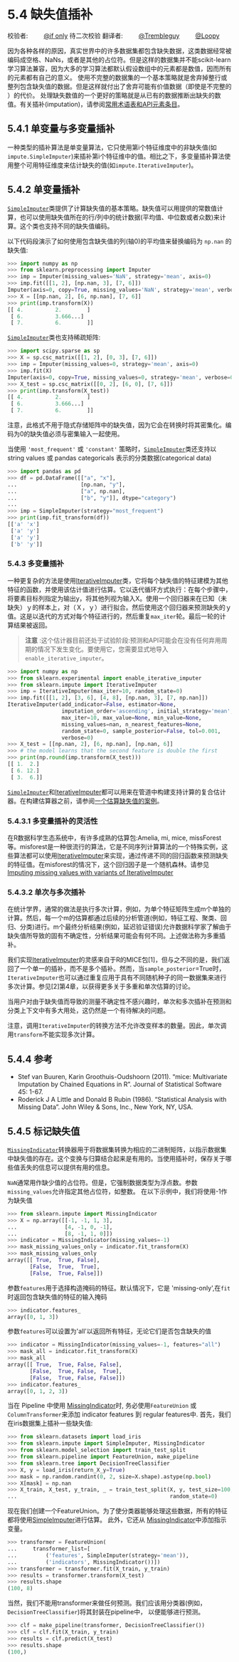 # 5.4 缺失值插补

校验者:
        [@if only](https://github.com/apachecn/scikit-learn-doc-zh)
        待二次校验
翻译者:
        [@Trembleguy](https://github.com/apachecn/scikit-learn-doc-zh)
        [@Loopy](https://github.com/loopyme)

因为各种各样的原因，真实世界中的许多数据集都包含缺失数据，这类数据经常被编码成空格、NaNs，或者是其他的占位符。但是这样的数据集并不能scikit-learn学习算法兼容，因为大多的学习算法都默认假设数组中的元素都是数值，因而所有的元素都有自己的意义。 使用不完整的数据集的一个基本策略就是舍弃掉整行或整列包含缺失值的数据。但是这样就付出了舍弃可能有价值数据（即使是不完整的 ）的代价。 处理缺失数值的一个更好的策略就是从已有的数据推断出缺失的数值。有关插补(imputation)，请参阅[常用术语表和API元素条目](https://scikit-learn.org/stable/glossary.html#glossary)。

## 5.4.1 单变量与多变量插补
一种类型的插补算法是单变量算法，它只使用第i个特征维度中的非缺失值(如`impute.SimpleImputer`)来插补第i个特征维中的值。相比之下，多变量插补算法使用整个可用特征维度来估计缺失的值(如`impute.IterativeImputer`)。

## 5.4.2 单变量插补
[`SimpleImputer`](https://scikit-learn.org/stable/modules/generated/sklearn.impute.SimpleImputer.html#sklearn.impute.SimpleImputer)类提供了计算缺失值的基本策略。缺失值可以用提供的常数值计算，也可以使用缺失值所在的行/列中的统计数据(平均值、中位数或者众数)来计算。这个类也支持不同的缺失值编码。

以下代码段演示了如何使用包含缺失值的列(轴0)的平均值来替换编码为 `np.nan` 的缺失值:

```py
>>> import numpy as np
>>> from sklearn.preprocessing import Imputer
>>> imp = Imputer(missing_values='NaN', strategy='mean', axis=0)
>>> imp.fit([[1, 2], [np.nan, 3], [7, 6]])
Imputer(axis=0, copy=True, missing_values='NaN', strategy='mean', verbose=0)
>>> X = [[np.nan, 2], [6, np.nan], [7, 6]]
>>> print(imp.transform(X))                           
[[ 4.          2.        ]
 [ 6.          3.666...]
 [ 7.          6.        ]]

```

[`SimpleImputer`](https://scikit-learn.org/stable/modules/generated/sklearn.impute.SimpleImputer.html#sklearn.impute.SimpleImputer)类也支持稀疏矩阵:

```py
>>> import scipy.sparse as sp
>>> X = sp.csc_matrix([[1, 2], [0, 3], [7, 6]])
>>> imp = Imputer(missing_values=0, strategy='mean', axis=0)
>>> imp.fit(X)
Imputer(axis=0, copy=True, missing_values=0, strategy='mean', verbose=0)
>>> X_test = sp.csc_matrix([[0, 2], [6, 0], [7, 6]])
>>> print(imp.transform(X_test))                      
[[ 4.          2.        ]
 [ 6.          3.666...]
 [ 7.          6.        ]]

```

注意，此格式不用于隐式存储矩阵中的缺失值，因为它会在转换时将其密集化。编码为0的缺失值必须与密集输入一起使用。

当使用 `'most_frequent'` 或 `'constant'` 策略时，[`SimpleImputer`](https://scikit-learn.org/stable/modules/generated/sklearn.impute.SimpleImputer.html#sklearn.impute.SimpleImputer)类还支持以 string values 或 pandas categoricals 表示的分类数据(categorical data)

```py
>>> import pandas as pd
>>> df = pd.DataFrame([["a", "x"],
...                    [np.nan, "y"],
...                    ["a", np.nan],
...                    ["b", "y"]], dtype="category")
...
>>> imp = SimpleImputer(strategy="most_frequent")
>>> print(imp.fit_transform(df))      
[['a' 'x']
 ['a' 'y']
 ['a' 'y']
 ['b' 'y']]
 ```
### 5.4.3 多变量插补
 一种更复杂的方法是使用[IterativeImputer](https://scikit-learn.org/stable/modules/generated/sklearn.impute.IterativeImputer.html#sklearn.impute.IterativeImputer)类，它将每个缺失值的特征建模为其他特征的函数，并使用该估计值进行估算。它以迭代循环方式执行：在每个步骤中，将要素目标列指定为输出y，将其他列视为输入X。使用一个回归器来在已知（未缺失）ｙ的样本上，对（Ｘ，ｙ）进行拟合。然后使用这个回归器来预测缺失的ｙ值。这是以迭代的方式对每个特征进行的，然后重复`max_iter`轮。最后一轮的计算结果被返回。

>**注意** :这个估计器目前还处于试验阶段:预测和API可能会在没有任何弃用周期的情况下发生变化。要使用它，您需要显式地导入`enable_iterative_imputer`。

```py
>>> import numpy as np
>>> from sklearn.experimental import enable_iterative_imputer
>>> from sklearn.impute import IterativeImputer
>>> imp = IterativeImputer(max_iter=10, random_state=0)
>>> imp.fit([[1, 2], [3, 6], [4, 8], [np.nan, 3], [7, np.nan]])  
IterativeImputer(add_indicator=False, estimator=None,
                 imputation_order='ascending', initial_strategy='mean',
                 max_iter=10, max_value=None, min_value=None,
                 missing_values=nan, n_nearest_features=None,
                 random_state=0, sample_posterior=False, tol=0.001,
                 verbose=0)
>>> X_test = [[np.nan, 2], [6, np.nan], [np.nan, 6]]
>>> # the model learns that the second feature is double the first
>>> print(np.round(imp.transform(X_test)))
[[ 1.  2.]
 [ 6. 12.]
 [ 3.  6.]]
```
[`SimpleImputer`](https://scikit-learn.org/stable/modules/generated/sklearn.impute.SimpleImputer.html#sklearn.impute.SimpleImputer)和[IterativeImputer](https://scikit-learn.org/stable/modules/generated/sklearn.impute.IterativeImputer.html#sklearn.impute.IterativeImputer)都可以用来在管道中构建支持计算的复合估计器。在构建估算器之前，请参阅[一个估算缺失值的案例](https://scikit-learn.org/stable/auto_examples/impute/plot_missing_values.html#sphx-glr-auto-examples-impute-plot-missing-values-py)。

### 5.4.3.1 多变量插补的灵活性
在R数据科学生态系统中，有许多成熟的估算包:Amelia, mi, mice, missForest等。misforest是一种很流行的算法，它是不同序列计算算法的一个特殊实例，这些算法都可以使用[IterativeImputer](https://scikit-learn.org/stable/modules/generated/sklearn.impute.IterativeImputer.html#sklearn.impute.IterativeImputer)来实现，通过传递不同的回归函数来预测缺失的特征值。在misforest的情况下，这个回归因子是一个随机森林。请参见[Imputing missing values with variants of IterativeImputer](https://scikit-learn.org/stable/auto_examples/impute/plot_iterative_imputer_variants_comparison#imputing-missing-values-with-variants-of-iterativeimputer)

### 5.4.3.2 单次与多次插补
在统计学界，通常的做法是执行多次计算，例如，为单个特征矩阵生成m个单独的计算。然后，每一个m的估算都通过后续的分析管道(例如，特征工程、聚类、回归、分类)进行。m个最终分析结果(例如，延迟验证错误)允许数据科学家了解由于缺失值所导致的固有不确定性，分析结果可能会有何不同。上述做法称为多重插补。

我们实现[IterativeImputer](https://scikit-learn.org/stable/modules/generated/sklearn.impute.IterativeImputer.html#sklearn.impute.IterativeImputer)的灵感来自于R的MICE包[1]，但与之不同的是，我们返回了一个单一的插补，而不是多个插补。然而，当`sample_posterior`=True时，`IterativeImputer`也可以通过重复应用于具有不同随机种子的同一数据集来进行多次计算。参见[2]第4章，以获得更多关于多重和单次估算的讨论。

当用户对由于缺失值而导致的测量不确定性不感兴趣时，单次和多次插补在预测和分类上下文中有多大用处，这仍然是一个有待解决的问题。

注意，调用`IterativeImputer`的转换方法不允许改变样本的数量。因此，单次调用`transform`不能实现多次计算。

## 5.4.4 参考
 * Stef van Buuren, Karin Groothuis-Oudshoorn (2011). “mice: Multivariate Imputation by Chained Equations in R”. Journal of Statistical Software 45: 1-67.
 * Roderick J A Little and Donald B Rubin (1986). “Statistical Analysis with Missing Data”. John Wiley & Sons, Inc., New York, NY, USA.

## 5.4.5 标记缺失值
[`MissingIndicator`](https://scikit-learn.org/stable/modules/generated/sklearn.impute.MissingIndicator.html#sklearn.impute.MissingIndicator)转换器用于将数据集转换为相应的二进制矩阵，以指示数据集中缺失值的存在。这个变换与归算结合起来是有用的。当使用插补时，保存关于哪些值丢失的信息可以提供有用的信息。

`NaN`通常用作缺少值的占位符。但是，它强制数据类型为浮点数。参数`missing_values`允许指定其他占位符，如整数。 在以下示例中，我们将使用-1作为缺失值
```py
>>> from sklearn.impute import MissingIndicator
>>> X = np.array([[-1, -1, 1, 3],
...               [4, -1, 0, -1],
...               [8, -1, 1, 0]])
>>> indicator = MissingIndicator(missing_values=-1)
>>> mask_missing_values_only = indicator.fit_transform(X)
>>> mask_missing_values_only
array([[ True,  True, False],
       [False,  True,  True],
       [False,  True, False]])
```
参数`features`用于选择构造掩码的特征。默认情况下，它是 'missing-only',在`fit`时返回包含缺失值的特征的输入掩码
```py
>>> indicator.features_
array([0, 1, 3])
```
参数`features`可以设置为'all'以返回所有特征，无论它们是否包含缺失的值
```py
>>> indicator = MissingIndicator(missing_values=-1, features="all")
>>> mask_all = indicator.fit_transform(X)
>>> mask_all
array([[ True,  True, False, False],
       [False,  True, False,  True],
       [False,  True, False, False]])
>>> indicator.features_
array([0, 1, 2, 3])
```
当在 Pipeline 中使用 [MissingIndicator](https://scikit-learn.org/stable/modules/generated/sklearn.impute.MissingIndicator.html#sklearn.impute.MissingIndicator)时, 务必使用`FeatureUnion` 或`ColumnTransformer`来添加 indicator features 到 regular features中. 首先，我们在iris数据集上插补一些缺失值:
```py
>>> from sklearn.datasets import load_iris
>>> from sklearn.impute import SimpleImputer, MissingIndicator
>>> from sklearn.model_selection import train_test_split
>>> from sklearn.pipeline import FeatureUnion, make_pipeline
>>> from sklearn.tree import DecisionTreeClassifier
>>> X, y = load_iris(return_X_y=True)
>>> mask = np.random.randint(0, 2, size=X.shape).astype(np.bool)
>>> X[mask] = np.nan
>>> X_train, X_test, y_train, _ = train_test_split(X, y, test_size=100,
...                                                random_state=0)
```
现在我们创建一个FeatureUnion。为了使分类器能够处理这些数据，所有的特征都将使用[SimpleImputer](https://scikit-learn.org/stable/modules/generated/sklearn.impute.SimpleImputer.html#sklearn.impute.SimpleImputer)进行估算。 此外，它还从 [MissingIndicator](https://scikit-learn.org/stable/modules/generated/sklearn.impute.MissingIndicator.html#sklearn.impute.MissingIndicator)中添加指示变量。
```py
>>> transformer = FeatureUnion(
...     transformer_list=[
...         ('features', SimpleImputer(strategy='mean')),
...         ('indicators', MissingIndicator())])
>>> transformer = transformer.fit(X_train, y_train)
>>> results = transformer.transform(X_test)
>>> results.shape
(100, 8)
```
当然，我们不能用transformer来做任何预测。我们应该用分类器(例如，`DecisionTreeClassifier`)将其封装在pipeline中， 以便能够进行预测。
```py
>>> clf = make_pipeline(transformer, DecisionTreeClassifier())
>>> clf = clf.fit(X_train, y_train)
>>> results = clf.predict(X_test)
>>> results.shape
(100,)
```
